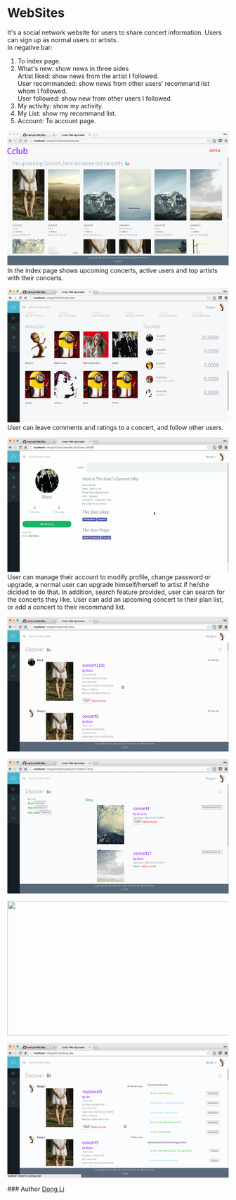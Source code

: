 # WebSites
It's a social network website for users to share concert information. Users can sign up as normal users or artists. <br/>
In negative bar:<br/>
1. To index page.<br/>
2. What's new: show news in three sides<br/>
   Artist liked: show news from the artist I followed.<br/>
   User recommanded: show news from other users' recommand list whom I followed.<br/>
   User followed: show new from other users I followed.<br/>
3. My activity: show my activity.<br/>
4. My List: show my recommand list.<br/>
5. Account: To account page.<br/>
<html>
<body>
<p>
<img src="https://raw.githubusercontent.com/mewhuan/screenShots/master/cclub1.gif" width="544" height="306"></br>
In the index page shows upcoming concerts, active users and top artists with their concerts. 
</p>
<p>
<img src="https://raw.githubusercontent.com/mewhuan/screenShots/master/cclub2.gif" width="544" height="306"></br>
User can leave comments and ratings to a concert, and follow other users.
</p>
<p>
<img src="https://raw.githubusercontent.com/mewhuan/screenShots/master/cclub3.gif" width="544" height="306"></br>
User can manage their account to modify profile, change password or upgrade, a normal user can upgrade himself/herself to artist if he/she dicided to do that. In addition, search feature provided, user can search for the concerts they like. User can add an upcoming concert to their plan list, or add a concert to their recommand list.
</p>
<p>
<img src="https://raw.githubusercontent.com/mewhuan/screenShots/master/cclub4.gif" width="544" height="306"></br>

</p>
<p>
<img src="https://raw.githubusercontent.com/mewhuan/screenShots/master/cclub5.gif" width="544" height="306"></br>

</p>
<p>
<img src="https://raw.githubusercontent.com/mewhuan/screenShots/master/cclub6.gif" width="544" height="306"></br>

</p>
<p>
<img src="https://raw.githubusercontent.com/mewhuan/screenShots/master/cclub7.gif" width="544" height="306"></br>

</p>
### Author
<a href="https://github.com/mewhuan">Dong Li</a>
</body>
</html>

